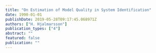 ```yaml
---
title: "On Estimation of Model Quality in System Identification"
date: 1990-01-01
publishDate: 2019-05-28T09:17:45.068971Z
authors: ["H. Hjalmarsson"]
publication_types: ["4"]
abstract: ""
featured: false
publication: ""
---
```


